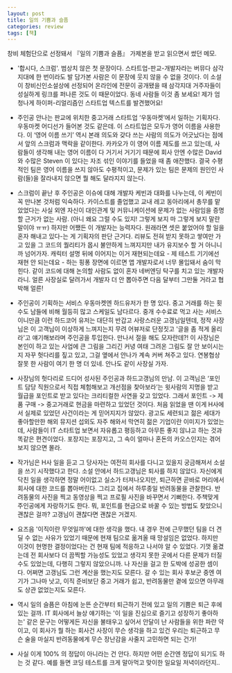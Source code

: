 ```yaml
---
layout: post
title: 일의 기쁨과 슬픔
categories: review
tags: [책]
---
```


창비 체험단으로 선정돼서 『일의 기쁨과 슬픔』 가제본을 받고 읽으면서 썼던 메모. 

- '합시다, 스크럼'. 범상치 않은 첫 문장이다. 스타트업-판교-개발자라는 버뮤다 삼각지대에 한 번이라도 발 담가본 사람은 이 문장에 웃지 않을 수 없을 것이다. 이 소설이 창비신인소설상에 선정되어 온라인에 전문이 공개됐을 때 삼각지대 거주자들이 성실하게 링크를 퍼나른 것도 이 때문이었다. 동네 사람들 이것 좀 보세요! 제가 엄청나게 하이퍼-리얼리즘인 스타트업 텍스트를 발견했어요! 

- 주인공 안나는 판교에 위치한 중고거래 스타트업 ‘우동마켓’에서 일하는 기획자다. 우동마켓 어디선가 들어본 것도 같은데. 이 스타트업은 모두가 영어 이름을 사용한다. 이 ‘영어 이름 쓰기’ 역시 본래 의도와 갖다 쓰는 사람의 의도가 어긋났다는 점에서 앞의 스크럼과 맥락을 같이한다. 카카오가 이 영어 이름 제도를 쓰고 있는데, 사람들이 생각해 내는 영어 이름이 다 거기서 거기기 때문에 회사 안엔 수많은 David 와 수많은 Steven 이 있다는 자조 섞인 이야기를 들었을 때 좀 애잔했다. 결국 수평적인 팀은 영어 이름을 쓰지 않아도 수평적이고, 문제가 있는 팀은 문제의 원인인 사람(들)을 잘라내지 않으면 뭘 해도 달라지지 않는다.

- 스크럼이 끝난 후 주인공은 이슈에 대해 개발자 케빈과 대화를 나누는데, 이 케빈이 꼭 만나본 것처럼 익숙하다. 카이스트를 졸업했고 교내 레고 동아리에서 총무를 맡았었다는 사실 외엔 자신이 대인관계 및 커뮤니케이션에 문제가 없는 사람임을 증명할 근거가 없는 사람. (아니 왜요 그럴 수도 있지! 그렇게 보지 마 그렇게 보지 말란 말이야 ㅠㅠ) 하지만 어쨌든 이 개발자는 능력자다. 원래라면 셋은 붙었어야 할 일을 혼자 해내고 있다-는 게 기획자의 판단 근거다. 리뷰도 전혀 받지 못하고 쌓여만 가고 있을 그 코드의 퀄리티가 몹시 불안하게 느껴지지만 내가 유지보수 할 거 아니니까 넘어가자. 캐릭터 설명 뒤에 이어지는 이거 재현되는데요 - 제 테스트 기기에선 재현 안 되는데요 - 하는 핑퐁 장면에 이르면 앱 개발자로서 너무 몰입돼서 숨이 막힌다. 같이 코드에 대해 논의할 사람도 없이 혼자 네버엔딩 탁구를 치고 있는 개발자라니. 얼른 사장실로 달려가서 개발자 더 안 뽑아주면 다음 달부터 그만둘 거라고 협박해 얼른!

- 주인공이 기획하는 서비스 우동마켓엔 하드유저가 한 명 있다. 중고 거래를 하는 횟수도 남들에 비해 월등히 많고 스케일도 남다르다. 중개 수수료로 먹고 사는 서비스이니만큼 이런 하드코어 유저는 대단히 반갑고 사랑스러운 고갱님일텐데, 정작 사장님은 이 고객님이 이상하게 느껴지는지 무려 어뷰저로 단정짓고 '글을 좀 적게 올리라'고 얘기해보라며 주인공을 투입한다. 만나서 절을 해도 모자란데?! 이 사장님은 본인이 하고 있는 사업에 큰 그림을 그리긴 커녕 여태 그려온 그림도 잘 안 보이시는지 자꾸 헛다리를 짚고 있고, 그걸 옆에서 안나가 계속 커버 쳐주고 있다. 연봉협상 잘못 한 사람이 여기 한 명 더 있네. 안나도 같이 사장실 가자.

- 사장님의 헛다리로 드디어 성사된 주인공과 하드고갱님의 만남. 이 고객님은 ‘포인트 담당 직원으로서 직접 체험해보고 개선점을 찾아보라’는 윗사람의 지명을 받고 월급을 포인트로 받고 있다는 크리티컬한 사연을 갖고 있었다. 그래서 포인트 -> 제품 구매 -> 중고거래로 현금을 마련하고 있었던 것이다. 처음 읽었을 땐 이게 H사에서 실제로 있었던 사건이라는 게 믿어지지가 않았다. 광고도 세련되고 젊은 세대가 좋아할만한 해외 뮤지션 섭외도 자주 해와서 막연히 젊은 기업이란 이미지가 있었는데, 사람들이 IT 스타트업 보면서 자유롭고 평등하고 아무튼 좋지 않냐고 하는 것과 똑같은 편견이었다. 포장지는 포장지고, 그 속이 얼마나 혼돈의 카오스인지는 겪어보지 않으면 몰라.

- 작가님은 H사 일을 듣고 그 당사자는 여전히 회사를 다니고 있을지 궁금해져서 소설을 쓰기 시작했다고 한다. 소설 안에서 하드고갱님은 퇴사를 하지 않았다. 자신에게 닥친 일을 생각하면 정말 어이없고 실소가 터져나오지만, 퇴근하면 곧바로 머리에서 회사에 대한 코드를 뽑아버린다. 그리고 집에서 하루종일 반려동물을 관찰한다. 반려동물의 사진을 찍고 동영상을 찍고 프로필 사진을 바꾸면서 기뻐한다. 주책맞게 주인공에게 자랑하기도 한다. 뭐, 포인트를 현금으로 바꿀 수 있는 방법도 찾았으니 괜찮은 걸까? 고갱님이 괜찮다면 괜찮은 거겠지.

- 요즈음 '이직이란 무엇일까'에 대한 생각을 했다. 내 경우 전에 근무했던 팀을 더 견딜 수 없는 사유가 있었기 때문에 현재 팀으로 옮겨올 때 망설임은 없었다. 하지만 이것이 현명한 결정이었다는 건 현재 팀에 적응하고 나서야 알 수 있었다. 기껏 옮겼는데 전 회사보다 더 끔찍할 가능성도 있었고 생각지 못한 곳에서 다른 문제가 터질 수도 있었는데, 다행히 그렇지 않았으니까. 나 자신을 걸고 한 도박에 성공한 셈이다. 어쩌면 고갱님도 그런 계산을 했는지도 모른다. 갈 수 있는 회사 후보군 중엔 여기가 그나마 낫고, 이직 준비보단 중고 거래가 쉽고, 반려동물만 곁에 있으면 아무래도 상관 없었는지도 모른다.

- 역시 일의 슬픔은 아침에 눈뜬 순간부터 퇴근하기 전에 있고 일의 기쁨은 퇴근 후에 있는 걸까. IT 회사에서 늘상 얘기하는 '이 일을 진심으로 즐기고 성장하기 좋아하는' 같은 문구는 어떻게든 자신을 불태우고 싶어서 안달이 난 사람들을 위한 파란 약이고, 이 회사가 뭘 하는 회사건 사장이 무슨 생각을 하고 있건 우리는 퇴근하고 무슨 술을 마실지 반려동물에게 무슨 장난감을 사줄지 고민하면 되는 건가!

- 사실 이게 100% 의 정답이 아니라는 건 안다. 하지만 어떤 순간엔 정답이 되기도 하는 것 같다. 예를 들면 코딩 테스트를 크게 말아먹고 맞이한 일요일 저녁이라던지.. 